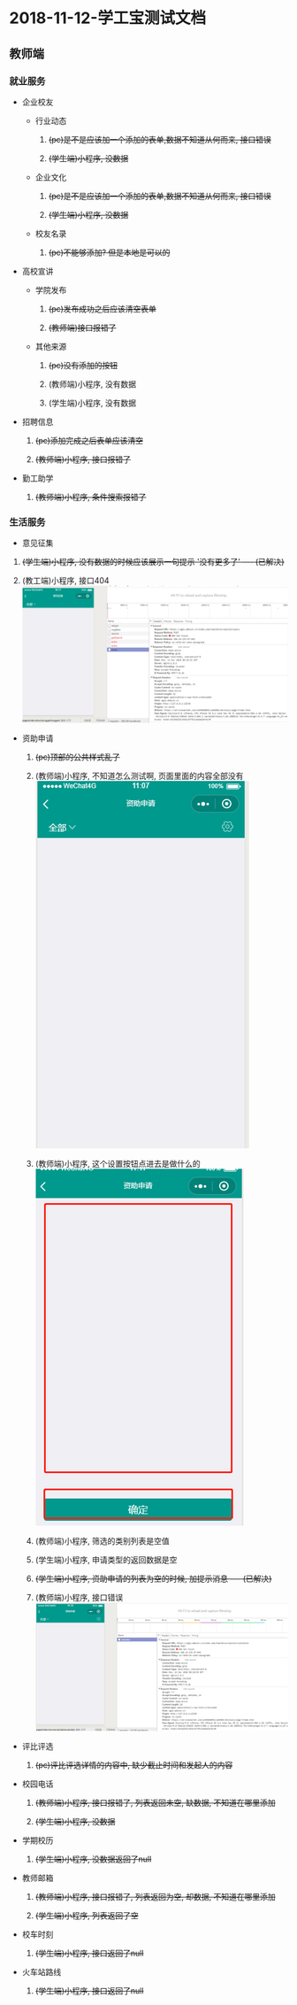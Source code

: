 2018-11-12-学工宝测试文档
=======================

## 教师端

### 就业服务
+ 企业校友        

  + 行业动态        

    1.  ~~(pc)是不是应该加一个添加的表单,数据不知道从何而来, 接口错误~~

    2. ~~(学生端)小程序, 没数据~~

  + 企业文化

    1. ~~(pc)是不是应该加一个添加的表单,数据不知道从何而来, 接口错误~~

    2. ~~(学生端)小程序, 没数据~~

  + 校友名录

    1. ~~(pc)不能够添加? 但是本地是可以的~~

+ 高校宣讲

  + 学院发布

    1. ~~(pc)发布成功之后应该清空表单~~

    2. ~~(教师端)接口报错了~~

  + 其他来源

    1. ~~(pc)没有添加的按钮~~

    2. (教师端)小程序, 没有数据

    3. (学生端)小程序, 没有数据

+ 招聘信息

  1. ~~(pc)添加完成之后表单应该清空~~

  2. ~~(教师端)小程序, 接口报错了~~

+ 勤工助学

  1. ~~(教师端)小程序, 条件搜索报错了~~

### 生活服务
+ 意见征集

 1. ~~(学生端)小程序, 没有数据的时候应该展示一句提示 '没有更多了' --- (已解决)~~

 2. (教工端)小程序, 接口404       
 ![意见征集](/imgs/2018-11-12/2-1.jpg)      



+ 资助申请

  1. ~~(pc)顶部的公共样式乱了~~

  2. (教师端)小程序, 不知道怎么测试啊, 页面里面的内容全部没有        
  ![资助申请列表](/imgs/2018-11-12/1-1.jpg)

  3. (教师端)小程序, 这个设置按钮点进去是做什么的     
  ![资助申请设置](/imgs/2018-11-12/1-2.jpg)

  4. (教师端)小程序, 筛选的类别列表是空值

  5. (学生端)小程序, 申请类型的返回数据是空

  6. ~~(学生端)小程序, 资助申请的列表为空的时候, 加提示消息 --- (已解决)~~

  7. (教师端)小程序, 接口错误
  ![自助申请](/imgs/2018-11-12/2-2.jpg)



+ 评比评选

  1. ~~(pc)评比评选详情的内容中, 缺少截止时间和发起人的内容~~


+ 校园电话

  1. ~~(教师端)小程序, 接口报错了, 列表返回未空, 缺数据, 不知道在哪里添加~~

  2. ~~(学生端)小程序, 没数据~~

+ 学期校历

  1. ~~(学生端)小程序, 没数据返回了null~~

+ 教师邮箱

  1. ~~(教师端)小程序, 接口报错了, 列表返回为空, 却数据, 不知道在哪里添加~~

  2. ~~(学生端)小程序, 列表返回了空~~

+ 校车时刻

  1. ~~(学生端)小程序, 接口返回了null~~

+ 火车站路线

  1. ~~(学生端)小程序, 接口返回了null~~
